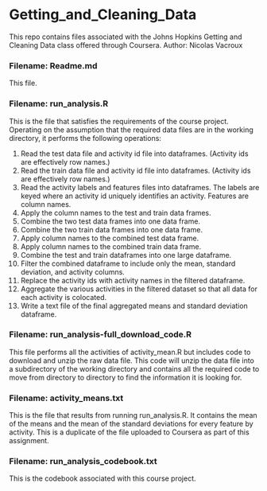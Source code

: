 # Getting_and_Cleaning_Data

This repo contains files associated with the Johns Hopkins Getting and Cleaning Data class offered through Coursera.
Author: Nicolas Vacroux

### Filename:  Readme.md
This file.

### Filename:  run_analysis.R
This is the file that satisfies the requirements of the course project.  Operating on the assumption that the required data files are in the working directory, it performs the following operations:
1.  Read the test data file and activity id file into dataframes.  (Activity ids are effectively row names.)
2.  Read the train data file and activity id file into dataframes.  (Activity ids are effectively row names.)
3.  Read the activity labels and features files into dataframes.  The labels are keyed where an activity id uniquely identifies an activity.  Features are column names.
4.  Apply the column names to the test and train data frames.
5.  Combine the two test data frames into one data frame.
6.  Combine the two train data frames into one data frame.
7.  Apply column names to the combined test data frame.
8.  Apply column names to the combined train data frame.
9.  Combine the test and train dataframes into one large dataframe.
10. Filter the combined dataframe to include only the mean, standard deviation, and activity columns.
11. Replace the activity ids with activity names in the filtered dataframe.
12. Aggregate the various activities in the filtered dataset so that all data for each activity is colocated.
13. Write a text file of the final aggregated means and standard deviation dataframe.

### Filename:  run_analysis-full_download_code.R
This file performs all the activities of activity_mean.R but includes code to download and unzip the raw data file.
This code will unzip the data file into a subdirectory of the working directory and contains all the required code to move from directory to directory to find the information it is looking for.

### Filename:  activity_means.txt
This is the file that results from running run_analysis.R.  It contains the mean of the means and the mean of the standard deviations for every feature by activity.
This is a duplicate of the file uploaded to Coursera as part of this assignment.

### Filename:  run_analysis_codebook.txt
This is the codebook associated with this course project.
